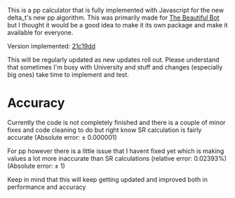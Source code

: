 This is a pp calculator that is fully implemented with Javascript for the new delta_t's new pp algorithm.
This was primarily made for [The Beautiful Bot](https://github.com/moorad/the-beautiful-bot) but I thought it would be a good idea to make it its own package and make it available for everyone.

Version implemented: [21c19dd](https://github.com/HeBuwei/osu/tree/21c19dd00727053df554540374cde2dd7443ef81)

This will be regularly updated as new updates roll out. Please understand that sometimes I'm busy with University and stuff and changes (especially big ones) take time to implement and test.

# Accuracy
Currently the code is not completely finished and there is a couple of minor fixes and code cleaning to do but right know SR calculation is fairly accurate (Absolute error: ± 0.000001)

For pp however there is a little issue that I havent fixed yet which is making values a lot more inaccurate than SR calculations (relative error: 0.02393%) (Absolute error: ± 1)

Keep in mind that this will keep getting updated and improved both in performance and accuracy



